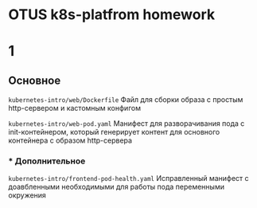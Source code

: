 # OTUS k8s-platfrom homework

# 1
## Основное


`kubernetes-intro/web/Dockerfile`
Файл для сборки образа с простым http-сервером и кастомным конфигом

`kubernetes-intro/web-pod.yaml`
Манифест для разворачивания пода с init-контейнером, который генерирует контент для основного контейнера с образом http-сервера
###  * Дополнительное

`kubernetes-intro/frontend-pod-health.yaml`
Исправленный манифест с доавбленными необходимыми для работы пода переменными окружения
